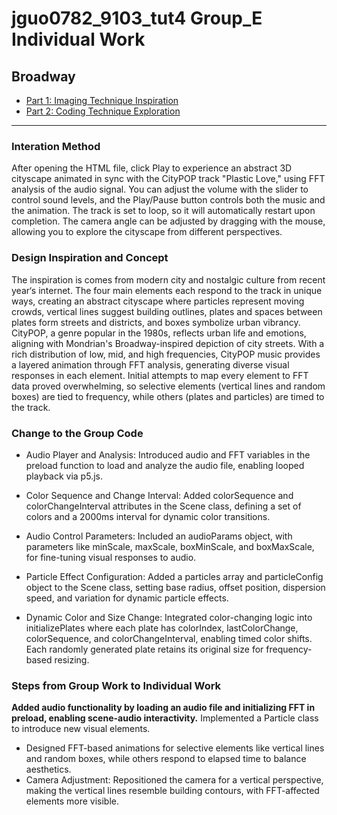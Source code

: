# jguo0782_9103_tut4 Group_E Individual Work
## Broadway
- [Part 1: Imaging Technique Inspiration](#part1-imaging-technique-inspiration)
- [Part 2: Coding Technique Exploration](#part2-coding-technique-exploration)
---
### Interation Method
After opening the HTML file, click Play to experience an abstract 3D cityscape animated in sync with the CityPOP track "Plastic Love," using FFT analysis of the audio signal. 
You can adjust the volume with the slider to control sound levels, and the Play/Pause button controls both the music and the animation. The track is set to loop, so it will automatically restart upon completion. The camera angle can be adjusted by dragging with the mouse, allowing you to explore the cityscape from different perspectives.
### Design Inspiration and Concept
The inspiration is comes from modern city and nostalgic culture from recent year‘s internet.
The four main elements each respond to the track in unique ways, creating an abstract cityscape where particles represent moving crowds, vertical lines suggest building outlines, plates and spaces between plates form streets and districts, and boxes symbolize urban vibrancy. CityPOP, a genre popular in the 1980s, reflects urban life and emotions, aligning with Mondrian's Broadway-inspired depiction of city streets.
With a rich distribution of low, mid, and high frequencies, CityPOP music provides a layered animation through FFT analysis, generating diverse visual responses in each element. Initial attempts to map every element to FFT data proved overwhelming, so selective elements (vertical lines and random boxes) are tied to frequency, while others (plates and particles) are timed to the track.
### Change to the Group Code
* Audio Player and Analysis:
  Introduced audio and FFT variables in the preload function to load and analyze the audio file, enabling looped playback via p5.js.  

* Color Sequence and Change Interval:
  Added colorSequence and colorChangeInterval attributes in the Scene class, defining a set of colors and a 2000ms interval for dynamic color transitions.  

* Audio Control Parameters:
  Included an audioParams object, with parameters like minScale, maxScale, boxMinScale, and boxMaxScale, for fine-tuning visual responses to audio.  

* Particle Effect Configuration:
  Added a particles array and particleConfig object to the Scene class, setting base radius, offset position, dispersion speed, and variation for dynamic particle effects.  

* Dynamic Color and Size Change:
  Integrated color-changing logic into initializePlates where each plate has colorIndex, lastColorChange, colorSequence, and colorChangeInterval, enabling timed color shifts. Each randomly generated plate retains its original size for frequency-based resizing.
### Steps from Group Work to Individual Work
**Added audio functionality by loading an audio file and initializing FFT in preload, enabling scene-audio interactivity.**
Implemented a Particle class to introduce new visual elements.
* Designed FFT-based animations for selective elements like vertical lines and random boxes, while others respond to elapsed time to balance aesthetics.
* Camera Adjustment: Repositioned the camera for a vertical perspective, making the vertical lines resemble building contours, with FFT-affected elements more visible.
